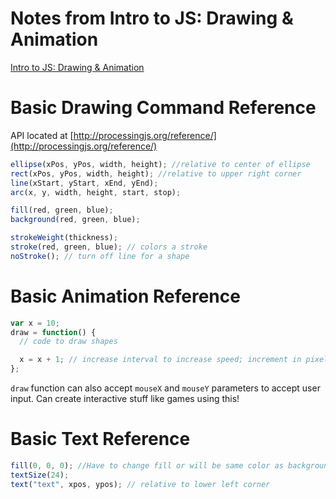 # Notes from Intro to JS: Drawing & Animation #

[Intro to JS: Drawing & Animation](https://www.khanacademy.org/computing/computer-programming/programming)

# Basic Drawing Command Reference #
API located at [http://processingjs.org/reference/](http://processingjs.org/reference/)

```js
ellipse(xPos, yPos, width, height); //relative to center of ellipse
rect(xPos, yPos, width, height); //relative to upper right corner
line(xStart, yStart, xEnd, yEnd);
arc(x, y, width, height, start, stop);

fill(red, green, blue);
background(red, green, blue);

strokeWeight(thickness);
stroke(red, green, blue); // colors a stroke
noStroke(); // turn off line for a shape
```

# Basic Animation Reference #

```js
var x = 10;
draw = function() {
  // code to draw shapes

  x = x + 1; // increase interval to increase speed; increment in pixels/frame
};
```

`draw` function can also accept `mouseX` and `mouseY` parameters to accept
user input.  Can create interactive stuff like games using this!

# Basic Text Reference #

```js
fill(0, 0, 0); //Have to change fill or will be same color as background!
textSize(24);
text("text", xpos, ypos); // relative to lower left corner
```
